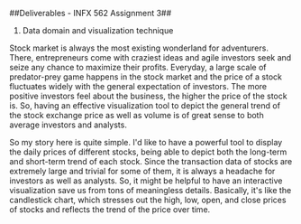 ##Deliverables - INFX 562 Assignment 3##

1. Data domain and visualization technique

Stock market is always the most existing wonderland for adventurers. There, entrepreneurs come with craziest ideas and agile investors seek and seize any chance to maximize their profits. Everyday, a large scale of predator-prey game happens in the stock market and the price of a stock fluctuates widely with the general expectation of investors. The more positive investors feel about the business, the higher the price of the stock is. So, having an effective visualization tool to depict the general trend of the stock exchange price as well as volume is of great sense to both average investors and analysts.

So my story here is quite simple. I'd like to have a powerful tool to display the daily prices of different stocks, being able to depict both the long-term and short-term trend of each stock. Since the transaction data of stocks are extremely large and trivial for some of them, it is always a headache for investors as well as analysts. So, it might be helpful to have an interactive visualization save us from tons of meaningless details. Basically, it's like the candlestick chart, which stresses out the high, low, open, and close prices of stocks and reflects the trend of the price over time.







